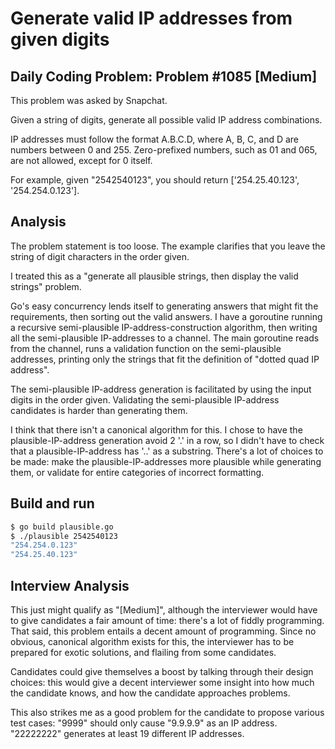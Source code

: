 # Generate valid IP addresses from given digits

## Daily Coding Problem: Problem #1085 [Medium]

This problem was asked by Snapchat.

Given a string of digits, generate all possible valid IP address combinations.

IP addresses must follow the format A.B.C.D,
where A, B, C, and D are numbers between 0 and 255.
Zero-prefixed numbers, such as 01 and 065, are not allowed, except for 0 itself.

For example, given "2542540123", you should return ['254.25.40.123', '254.254.0.123'].

## Analysis

The problem statement is too loose.
The example clarifies that you leave the string of digit characters
in the order given.

I treated this as a
"generate all plausible strings, then display the valid strings"
problem.

Go's easy concurrency lends itself to generating answers
that might fit the requirements,
then sorting out the valid answers.
I have a goroutine running a recursive semi-plausible IP-address-construction
algorithm, then writing all the semi-plausible IP-addresses to a channel.
The main goroutine reads from the channel,
runs a validation function on the semi-plausible addresses,
printing only the strings that fit the definition of "dotted quad IP address".

The semi-plausible IP-address generation is facilitated by using the input
digits in the order given.
Validating the semi-plausible IP-address candidates is harder than generating them.

I think that there isn't a canonical algorithm for this.
I chose to have the plausible-IP-address generation avoid 2 '.' in a row,
so I didn't have to check that a plausible-IP-address has '..' as a substring.
There's a lot of choices to be made:
make the plausible-IP-addresses more plausible while generating them,
or validate for entire categories of incorrect formatting.

## Build and run

```sh
$ go build plausible.go
$ ./plausible 2542540123
"254.254.0.123"
"254.25.40.123"
```

## Interview Analysis

This just might qualify as "[Medium]",
although the interviewer would have to give candidates a fair amount of time:
there's a lot of fiddly programming.
That said, this problem entails a decent amount of programming.
Since no obvious, canonical algorithm exists for this,
the interviewer has to be prepared for exotic solutions,
and flailing from some candidates.

Candidates could give themselves a boost by talking through their design choices:
this would give a decent interviewer some insight
into how much the candidate knows,
and how the candidate approaches problems.

This also strikes me as a good problem for the candidate to propose
various test cases: "9999" should only cause "9.9.9.9" as an IP address.
"22222222" generates at least 19 different IP addresses.
